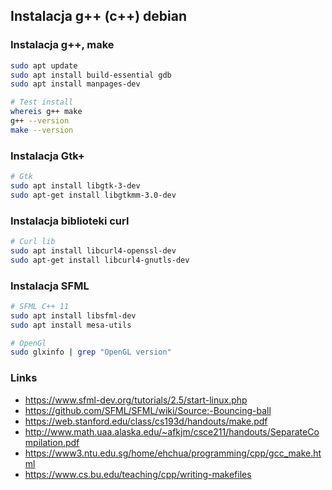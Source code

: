 ## Instalacja g++ (c++) debian

### Instalacja g++, make
```bash
sudo apt update
sudo apt install build-essential gdb
sudo apt install manpages-dev

# Test install
whereis g++ make
g++ --version
make --version
```

### Instalacja Gtk+
```bash
# Gtk
sudo apt install libgtk-3-dev
sudo apt-get install libgtkmm-3.0-dev
```

### Instalacja biblioteki curl
```bash
# Curl lib
sudo apt install libcurl4-openssl-dev
sudo apt-get install libcurl4-gnutls-dev
```

### Instalacja SFML
```bash
# SFML C++ 11
sudo apt install libsfml-dev
sudo apt install mesa-utils

# OpenGl
sudo glxinfo | grep "OpenGL version"
```

### Links
 - https://www.sfml-dev.org/tutorials/2.5/start-linux.php
 - https://github.com/SFML/SFML/wiki/Source:-Bouncing-ball
 - https://web.stanford.edu/class/cs193d/handouts/make.pdf
 - http://www.math.uaa.alaska.edu/~afkjm/csce211/handouts/SeparateCompilation.pdf
 - https://www3.ntu.edu.sg/home/ehchua/programming/cpp/gcc_make.html
 - https://www.cs.bu.edu/teaching/cpp/writing-makefiles